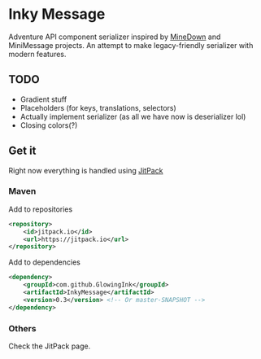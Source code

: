 # Inky Message
Adventure API component serializer inspired by [MineDown](https://github.com/Phoenix616/MineDown/tree/kyori-adventure) 
and MiniMessage projects. An attempt to make legacy-friendly serializer with modern features.

## TODO
- Gradient stuff
- Placeholders (for keys, translations, selectors)
- Actually implement serializer (as all we have now is deserializer lol)
- Closing colors(?)

## Get it
Right now everything is handled using [JitPack](https://jitpack.io/#GlowingInk/InkyMessage)

### Maven
Add to repositories
```xml
<repository>
    <id>jitpack.io</id>
    <url>https://jitpack.io</url>
</repository>
```
Add to dependencies
```xml
<dependency>
    <groupId>com.github.GlowingInk</groupId>
    <artifactId>InkyMessage</artifactId>
    <version>0.3</version> <!-- Or master-SNAPSHOT -->
</dependency>
```
### Others
Check the JitPack page.